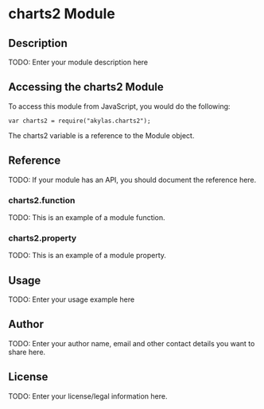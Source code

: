 # charts2 Module

## Description

TODO: Enter your module description here

## Accessing the charts2 Module

To access this module from JavaScript, you would do the following:

    var charts2 = require("akylas.charts2");

The charts2 variable is a reference to the Module object.

## Reference

TODO: If your module has an API, you should document
the reference here.

### charts2.function

TODO: This is an example of a module function.

### charts2.property

TODO: This is an example of a module property.

## Usage

TODO: Enter your usage example here

## Author

TODO: Enter your author name, email and other contact
details you want to share here.

## License

TODO: Enter your license/legal information here.
